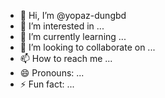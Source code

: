 - 👋 Hi, I’m @yopaz-dungbd
- 👀 I’m interested in ...
- 🌱 I’m currently learning ...
- 💞️ I’m looking to collaborate on ...
- 📫 How to reach me ...
- 😄 Pronouns: ...
- ⚡ Fun fact: ...

<!---
yopaz-dungbd/yopaz-dungbd is a ✨ special ✨ repository because its `README.md` (this file) appears on your GitHub profile.
You can click the Preview link to take a look at your changes.
--->
